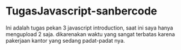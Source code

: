 # TugasJavascript-sanbercode

Ini adalah tugas pekan 3 javascript introduction, saat ini saya hanya mengupload 2 saja. dikarenakan waktu yang sangat terbatas karena pakerjaan kantor yang sedang padat-padat nya.

